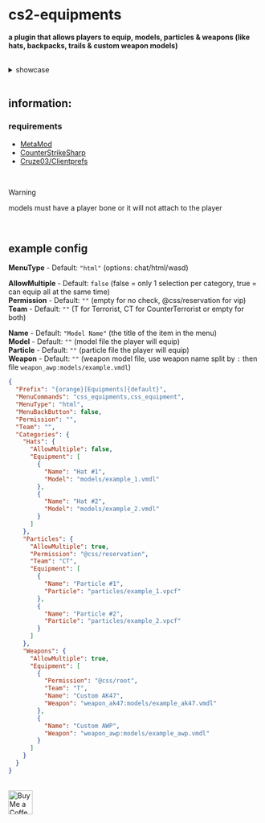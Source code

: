 # cs2-equipments
**a plugin that allows players to equip, models, particles & weapons (like hats, backpacks, trails & custom weapon models)**

<br>

<details>
	<summary>showcase</summary>
	<img src="https://github.com/exkludera/cs2-equipments/assets/51145038/37b60f6f-e1c3-4257-aee8-4bea23e8735a" width="200"> <br>
	<img src="https://github.com/exkludera/cs2-equipments/assets/51145038/a7eb7832-6c3a-4edb-81cd-a38b3763044d" width="178">
	<img src="https://github.com/exkludera/cs2-equipments/assets/51145038/e5ba25cf-4f31-4379-bbf5-139c00cb6f56" width="200">
</details>

<br>

## information:


### requirements
- [MetaMod](https://github.com/alliedmodders/metamod-source)
- [CounterStrikeSharp](https://github.com/roflmuffin/CounterStrikeSharp)
- [Cruze03/Clientprefs](https://github.com/Cruze03/Clientprefs)

<br>

> [!WARNING]
> models must have a player bone or it will not attach to the player

<br>

## example config

**MenuType** - Default: `"html"` (options: chat/html/wasd) <br>

**AllowMultiple** - Default: `false` (false = only 1 selection per category, true = can equip all at the same time) <br>
**Permission** - Default: `""` (empty for no check, @css/reservation for vip) <br>
**Team** - Default: `""` (T for Terrorist, CT for CounterTerrorist or empty for both) <br>

**Name** - Default: `"Model Name"` (the title of the item in the menu) <br>
**Model** - Default: `""` (model file the player will equip) <br>
**Particle** - Default: `""` (particle file the player will equip) <br>
**Weapon** - Default: `""` (weapon model file, use weapon name split by `:` then file `weapon_awp:models/example.vmdl`) <br>

```json
{
  "Prefix": "{orange}[Equipments]{default}",
  "MenuCommands": "css_equipments,css_equipment",
  "MenuType": "html",
  "MenuBackButton": false,
  "Permission": "",
  "Team": "",
  "Categories": {
    "Hats": {
      "AllowMultiple": false,
      "Equipment": [
        {
          "Name": "Hat #1",
          "Model": "models/example_1.vmdl"
        },
        {
          "Name": "Hat #2",
          "Model": "models/example_2.vmdl"
        }
      ]
    },
    "Particles": {
      "AllowMultiple": true,
      "Permission": "@css/reservation",
      "Team": "CT",
      "Equipment": [
        {
          "Name": "Particle #1",
          "Particle": "particles/example_1.vpcf"
        },
        {
          "Name": "Particle #2",
          "Particle": "particles/example_2.vpcf"
        }
      ]
    },
    "Weapons": {
      "AllowMultiple": true,
      "Equipment": [
        {
          "Permission": "@css/root",
          "Team": "T",
          "Name": "Custom AK47",
          "Weapon": "weapon_ak47:models/example_ak47.vmdl"
        },
        {
          "Name": "Custom AWP",
          "Weapon": "weapon_awp:models/example_awp.vmdl"
        }
      ]
    }
  }
}
```

<br> <a href="https://ko-fi.com/exkludera" target="blank"><img src="https://cdn.ko-fi.com/cdn/kofi5.png" height="48px" alt="Buy Me a Coffee at ko-fi.com"></a>

